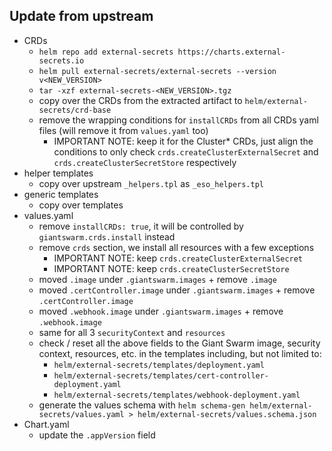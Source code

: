 ## Update from upstream

- CRDs
  - `helm repo add external-secrets https://charts.external-secrets.io`
  - `helm pull external-secrets/external-secrets --version v<NEW_VERSION>`
  - `tar -xzf external-secrets-<NEW_VERSION>.tgz`
  - copy over the CRDs from the extracted artifact to `helm/external-secrets/crd-base`
  - remove the wrapping conditions for `installCRDs` from all CRDs yaml files (will remove it from `values.yaml` too)
    - IMPORTANT NOTE: keep it for the Cluster* CRDs, just align the conditions to only check `crds.createClusterExternalSecret`
      and `crds.createClusterSecretStore` respectively
- helper templates
  - copy over upstream `_helpers.tpl` as `_eso_helpers.tpl`
- generic templates
  - copy over templates
- values.yaml
  - remove `installCRDs: true`, it will be controlled by `giantswarm.crds.install` instead
  - remove `crds` section, we install all resources with a few exceptions
    - IMPORTANT NOTE: keep `crds.createClusterExternalSecret`
    - IMPORTANT NOTE: keep `crds.createClusterSecretStore`
  - moved `.image` under `.giantswarm.images` + remove `.image`
  - moved `.certController.image` under `.giantswarm.images` + remove `.certController.image`
  - moved `.webhook.image` under `.giantswarm.images` + remove `.webhook.image`
  - same for all 3 `securityContext` and `resources`
  - check / reset all the above fields to the Giant Swarm image, security context, resources, etc. in the templates
    including, but not limited to:
    - `helm/external-secrets/templates/deployment.yaml`
    - `helm/external-secrets/templates/cert-controller-deployment.yaml`
    - `helm/external-secrets/templates/webhook-deployment.yaml`
  - generate the values schema with `helm schema-gen helm/external-secrets/values.yaml > helm/external-secrets/values.schema.json`
- Chart.yaml
  - update the `.appVersion` field
